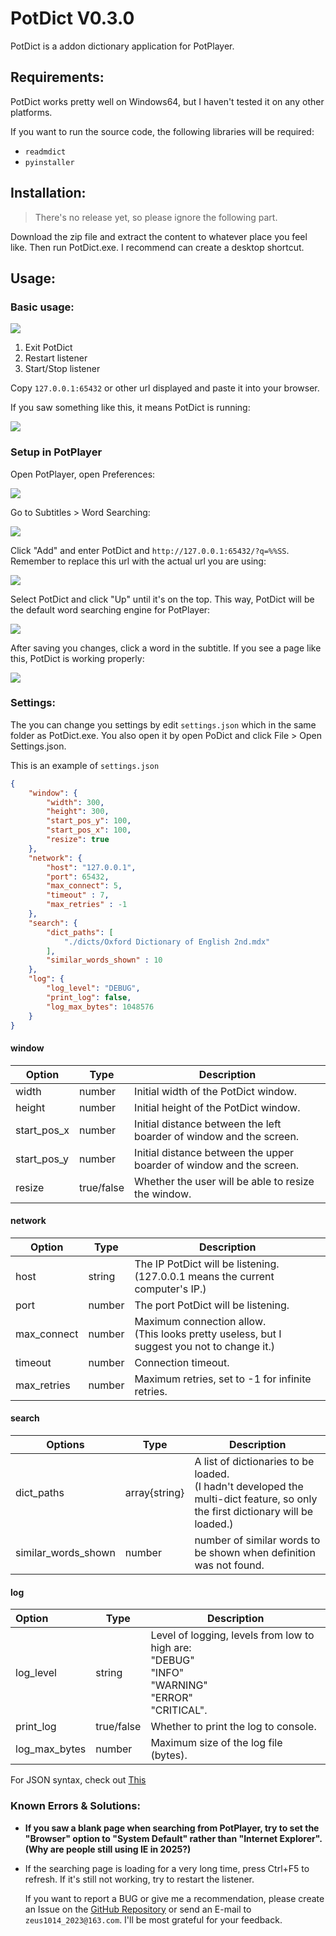 # PotDict V0.3.0

PotDict is a addon dictionary application for PotPlayer.

## Requirements:

PotDict works pretty well on Windows64, but I haven't tested it on any other platforms.

If you want to run the source code, the following libraries will be required:

- `readmdict`
- `pyinstaller`

## Installation:

> There's no release yet, so please ignore the following part.

Download the zip file and extract the content to whatever place you feel like. Then run PotDict.exe. I recommend can create a desktop shortcut.

## Usage:

### Basic usage:

<img src="./readme_files/img1.png"/>

1. Exit PotDict
2. Restart listener
3. Start/Stop listener

Copy `127.0.0.1:65432` or other url displayed and paste it into your browser.

If you saw something like this, it means PotDict is running:

<img src="./readme_files/img2.png"/>

### Setup in PotPlayer

Open PotPlayer, open Preferences:

<img src="./readme_files/img3.png"/>

Go to Subtitles > Word Searching:

<img src="./readme_files/img4.png"/>

Click "Add" and enter PotDict and `http://127.0.0.1:65432/?q=%%SS`. Remember to replace this url with the actual url you are using:

<img src="./readme_files/img5.png"/>

Select PotDict and click "Up" until it's on the top. This way, PotDict will be the default word searching engine for PotPlayer:

<img src="./readme_files/img6.png"/>

After saving you changes, click a word in the subtitle. If you see a page like this, PotDict is working properly:

<img src="./readme_files/img7.png"/>

### Settings:

The you can change you settings by edit `settings.json` which in the same folder as PotDict.exe. You also open it by open PoDict and click File > Open Settings.json.

This is an example of `settings.json`

```json
{
    "window": {
        "width": 300,
        "height": 300,
        "start_pos_y": 100,
        "start_pos_x": 100,
        "resize": true
    },
    "network": {
        "host": "127.0.0.1",
        "port": 65432,
        "max_connect": 5,
        "timeout" : 7,
        "max_retries" : -1
    },
    "search": {
        "dict_paths": [
            "./dicts/Oxford Dictionary of English 2nd.mdx"
        ],
        "similar_words_shown" : 10
    },
    "log": {
        "log_level": "DEBUG",
        "print_log": false,
        "log_max_bytes": 1048576
    }
}
```

#### window

| Option      | Type       | Description                                                          |
| ----------- | ---------- | -------------------------------------------------------------------- |
| width       | number     | Initial width of the PotDict window.                                 |
| height      | number     | Initial height of the PotDict window.                                |
| start_pos_x | number     | Initial distance between the left boarder of window and the screen.  |
| start_pos_y | number     | Initial distance between the upper boarder of window and the screen. |
| resize      | true/false | Whether the user will be able to resize the window.                  |

#### network

| Option      | Type   | Description                                                                                     |
| ----------- | ------ | ----------------------------------------------------------------------------------------------- |
| host        | string | The IP PotDict will be listening.<br />(127.0.0.1 means the current computer's IP.)             |
| port        | number | The port PotDict will be listening.                                                             |
| max_connect | number | Maximum connection allow.<br />(This looks pretty useless, but I suggest you not to change it.) |
| timeout     | number | Connection timeout.                                                                             |
| max_retries | number | Maximum retries, set to -1 for infinite retries.                                                |

#### search

| Options             | Type          | Description                                                                                                                         |
| ------------------- | ------------- | ----------------------------------------------------------------------------------------------------------------------------------- |
| dict_paths          | array{string} | A list of dictionaries to be loaded.<br />(I hadn't developed the multi-dict feature, so only the first dictionary will be loaded.) |
| similar_words_shown | number        | number of similar words to be shown when definition was not found.                                                                  |

#### log

| Option        | Type       | Description                                                                                                               |
| :------------ | ---------- | ------------------------------------------------------------------------------------------------------------------------- |
| log_level     | string     | Level of logging, levels from low to high are:<br /> "DEBUG"<br /> "INFO" <br />"WARNING" <br />"ERROR"<br /> "CRITICAL". |
| print_log     | true/false | Whether to print the log to console.                                                                                      |
| log_max_bytes | number     | Maximum size of the log file (bytes).                                                                                     |

For JSON syntax, check out [This](https://www.json.org/)

### Known Errors & Solutions:

- **If you saw a blank page when searching from PotPlayer, try to set the "Browser" option to "System Default" rather than "Internet Explorer". (Why are people still using IE in 2025?)**
- If the searching page is loading for a very long time, press Ctrl+F5 to refresh. If it's still not working, try to restart the listener.

  If you want to report a BUG or give me a recommendation, please create an Issue on the [GitHub Repository](https://github.com/askformeal/PotDict) or send an E-mail to `zeus1014_2023@163.com`. I'll be most grateful for your feedback.
